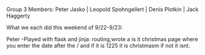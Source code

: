 Group 3
Members: Peter Jasko  | Leopold Spohngellert | Denis Plotkin | Jack Haggerty

What we each did this weekend of 9/22-9/23:

Peter
  -Played with flask and jinja: routing,wrote a is it christmas page where you enter the date after the / and if it is 
  1225 it is christmasm if not it isnt. 